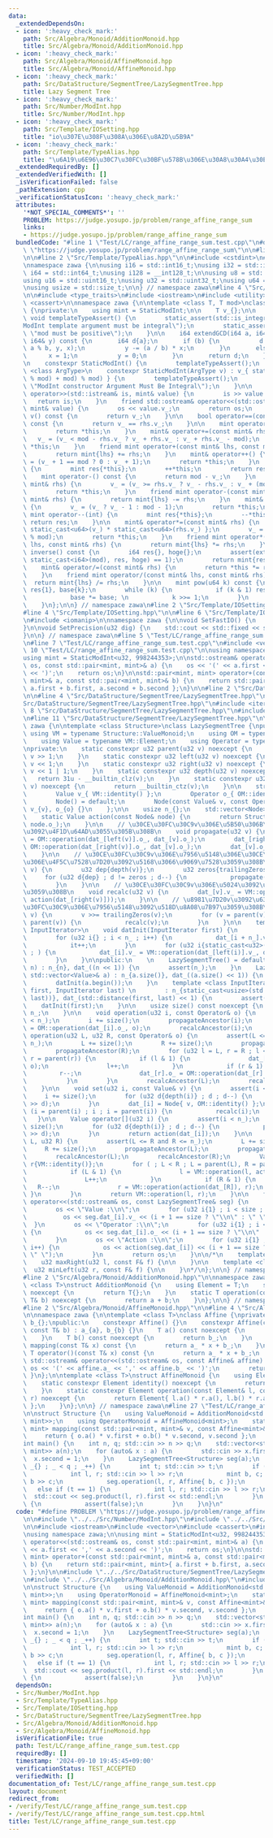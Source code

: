 ```yaml
---
data:
  _extendedDependsOn:
  - icon: ':heavy_check_mark:'
    path: Src/Algebra/Monoid/AdditionMonoid.hpp
    title: Src/Algebra/Monoid/AdditionMonoid.hpp
  - icon: ':heavy_check_mark:'
    path: Src/Algebra/Monoid/AffineMonoid.hpp
    title: Src/Algebra/Monoid/AffineMonoid.hpp
  - icon: ':heavy_check_mark:'
    path: Src/DataStructure/SegmentTree/LazySegmentTree.hpp
    title: Lazy Segment Tree
  - icon: ':heavy_check_mark:'
    path: Src/Number/ModInt.hpp
    title: Src/Number/ModInt.hpp
  - icon: ':heavy_check_mark:'
    path: Src/Template/IOSetting.hpp
    title: "io\u307E\u308F\u308A\u306E\u8A2D\u5B9A"
  - icon: ':heavy_check_mark:'
    path: Src/Template/TypeAlias.hpp
    title: "\u6A19\u6E96\u30C7\u30FC\u30BF\u578B\u306E\u30A8\u30A4\u30EA\u30A2\u30B9"
  _extendedRequiredBy: []
  _extendedVerifiedWith: []
  _isVerificationFailed: false
  _pathExtension: cpp
  _verificationStatusIcon: ':heavy_check_mark:'
  attributes:
    '*NOT_SPECIAL_COMMENTS*': ''
    PROBLEM: https://judge.yosupo.jp/problem/range_affine_range_sum
    links:
    - https://judge.yosupo.jp/problem/range_affine_range_sum
  bundledCode: "#line 1 \"Test/LC/range_affine_range_sum.test.cpp\"\n#define PROBLEM\
    \ \"https://judge.yosupo.jp/problem/range_affine_range_sum\"\n\n#line 2 \"Src/Number/ModInt.hpp\"\
    \n\n#line 2 \"Src/Template/TypeAlias.hpp\"\n\n#include <cstdint>\n#include <cstddef>\n\
    \nnamespace zawa {\n\nusing i16 = std::int16_t;\nusing i32 = std::int32_t;\nusing\
    \ i64 = std::int64_t;\nusing i128 = __int128_t;\n\nusing u8 = std::uint8_t;\n\
    using u16 = std::uint16_t;\nusing u32 = std::uint32_t;\nusing u64 = std::uint64_t;\n\
    \nusing usize = std::size_t;\n\n} // namespace zawa\n#line 4 \"Src/Number/ModInt.hpp\"\
    \n\n#include <type_traits>\n#include <iostream>\n#include <utility>\n#include\
    \ <cassert>\n\nnamespace zawa {\n\ntemplate <class T, T mod>\nclass StaticModInt\
    \ {\nprivate:\n    using mint = StaticModInt;\n\n    T v_{};\n\n    static constexpr\
    \ void templateTypeAssert() {\n        static_assert(std::is_integral_v<T>, \"\
    ModInt template argument must be integral\");\n        static_assert(mod > 0,\
    \ \"mod must be positive\");\n    }\n\n    i64 extendGCD(i64 a, i64 b, i64& x,\
    \ i64& y) const {\n       i64 d{a};\n       if (b) {\n           d = extendGCD(b,\
    \ a % b, y, x);\n           y -= (a / b) * x;\n       }\n       else {\n     \
    \      x = 1;\n           y = 0;\n       }\n       return d;\n    }\n\npublic:\n\
    \n    constexpr StaticModInt() {\n        templateTypeAssert();\n    }\n    template\
    \ <class ArgType>\n    constexpr StaticModInt(ArgType v) : v_{ static_cast<T>(((v\
    \ % mod) + mod) % mod) } {\n        templateTypeAssert();\n        static_assert(std::is_integral_v<ArgType>,\
    \ \"ModInt constructor Argument Must Be Integral\");\n    }\n\n    friend std::istream&\
    \ operator>>(std::istream& is, mint& value) {\n        is >> value.v_;\n     \
    \   return is;\n    }\n    friend std::ostream& operator<<(std::ostream& os, const\
    \ mint& value) {\n        os << value.v_;\n        return os;\n    }\n\n    T\
    \ v() const {\n        return v_;\n    }\n\n    bool operator==(const mint& rhs)\
    \ const {\n        return v_ == rhs.v_;\n    }\n\n    mint operator+() const {\n\
    \        return *this;\n    }\n    mint& operator+=(const mint& rhs) {\n     \
    \   v_ = (v_ < mod - rhs.v_ ? v_ + rhs.v_ : v_ + rhs.v_ - mod);\n        return\
    \ *this;\n    }\n    friend mint operator+(const mint& lhs, const mint& rhs) {\n\
    \        return mint{lhs} += rhs;\n    }\n    mint& operator++() {\n        v_\
    \ = (v_ + 1 == mod ? 0 : v_ + 1);\n        return *this;\n    }\n    mint operator++(int)\
    \ {\n        mint res{*this};\n        ++*this;\n        return res;\n    }\n\n\
    \    mint operator-() const {\n        return mod - v_;\n    }\n    mint& operator-=(const\
    \ mint& rhs) {\n        v_ = (v_ >= rhs.v_ ? v_ - rhs.v_ : v_ + (mod - rhs.v_));\n\
    \        return *this;\n    }\n    friend mint operator-(const mint& lhs, const\
    \ mint& rhs) {\n        return mint{lhs} -= rhs;\n    }\n    mint& operator--()\
    \ {\n        v_ = (v_ ? v_ - 1 : mod - 1);\n        return *this;\n    }\n   \
    \ mint operator--(int) {\n        mint res{*this};\n        --*this;\n       \
    \ return res;\n    }\n\n    mint& operator*=(const mint& rhs) {\n        u64 mult{\
    \ static_cast<u64>(v_) * static_cast<u64>(rhs.v_) };\n        v_ = static_cast<T>(mult\
    \ % mod);\n        return *this;\n    }\n    friend mint operator*(const mint&\
    \ lhs, const mint& rhs) {\n        return mint{lhs} *= rhs;\n    }\n\n    mint\
    \ inverse() const {\n        i64 res{}, hoge{};\n        assert(extendGCD(static_cast<i64>(v_),\
    \ static_cast<i64>(mod), res, hoge) == 1);\n        return mint{res};\n    }\n\
    \    mint& operator/=(const mint& rhs) {\n        return *this *= rhs.inverse();\n\
    \    }\n    friend mint operator/(const mint& lhs, const mint& rhs) {\n      \
    \  return mint{lhs} /= rhs;\n    }\n\n    mint pow(u64 k) const {\n        mint\
    \ res{1}, base{k};\n        while (k) {\n            if (k & 1) res *= base;\n\
    \            base *= base; \n            k >>= 1;\n        }\n        return res;\n\
    \    }\n};\n\n} // namespace zawa\n#line 2 \"Src/Template/IOSetting.hpp\"\n\n\
    #line 4 \"Src/Template/IOSetting.hpp\"\n\n#line 6 \"Src/Template/IOSetting.hpp\"\
    \n#include <iomanip>\n\nnamespace zawa {\n\nvoid SetFastIO() {\n    std::cin.tie(nullptr)->sync_with_stdio(false);\n\
    }\n\nvoid SetPrecision(u32 dig) {\n    std::cout << std::fixed << std::setprecision(dig);\n\
    }\n\n} // namespace zawa\n#line 5 \"Test/LC/range_affine_range_sum.test.cpp\"\n\
    \n#line 7 \"Test/LC/range_affine_range_sum.test.cpp\"\n#include <vector>\n#line\
    \ 10 \"Test/LC/range_affine_range_sum.test.cpp\"\n\nusing namespace zawa;\n\n\
    using mint = StaticModInt<u32, 998244353>;\n\nstd::ostream& operator<<(std::ostream&\
    \ os, const std::pair<mint, mint>& a) {\n    os << '(' << a.first << ',' << a.second\
    \ << ')';\n    return os;\n}\n\nstd::pair<mint, mint> operator+(const std::pair<mint,\
    \ mint>& a, const std::pair<mint, mint>& b) {\n    return std::pair<mint, mint>{\
    \ a.first + b.first, a.second + b.second };\n}\n\n#line 2 \"Src/DataStructure/SegmentTree/LazySegmentTree.hpp\"\
    \n\n#line 4 \"Src/DataStructure/SegmentTree/LazySegmentTree.hpp\"\n\n#line 6 \"\
    Src/DataStructure/SegmentTree/LazySegmentTree.hpp\"\n#include <iterator>\n#line\
    \ 8 \"Src/DataStructure/SegmentTree/LazySegmentTree.hpp\"\n#include <ostream>\n\
    \n#line 11 \"Src/DataStructure/SegmentTree/LazySegmentTree.hpp\"\n\nnamespace\
    \ zawa {\n\ntemplate <class Structure>\nclass LazySegmentTree {\npublic:\n   \
    \ using VM = typename Structure::ValueMonoid;\n    using OM = typename Structure::OperatorMonoid;\n\
    \    using Value = typename VM::Element;\n    using Operator = typename OM::Element;\n\
    \nprivate:\n    static constexpr u32 parent(u32 v) noexcept {\n        return\
    \ v >> 1;\n    }\n    static constexpr u32 left(u32 v) noexcept {\n        return\
    \ v << 1;\n    }\n    static constexpr u32 right(u32 v) noexcept {\n        return\
    \ v << 1 | 1;\n    }\n    static constexpr u32 depth(u32 v) noexcept {\n     \
    \   return 31u - __builtin_clz(v);\n    }\n    static constexpr u32 trailingZeros(u32\
    \ v) noexcept {\n        return __builtin_ctz(v);\n    }\n\n    struct Node {\n\
    \        Value v_{ VM::identity() };\n        Operator o_{ OM::identity() };\n\
    \        Node() = default;\n        Node(const Value& v, const Operator& o) :\
    \ v_{v}, o_{o} {}\n    };\n\n    usize n_{};\n    std::vector<Node> dat_;\n\n\
    \    static Value action(const Node& node) {\n        return Structure::mapping(node.v_,\
    \ node.o_);\n    }\n\n    // \u30CE\u30FC\u30C9v\u306E\u5B50\u306B\u4F5C\u7528\
    \u3092\u4F1D\u64AD\u3055\u305B\u308B\n    void propagate(u32 v) {\n        dat_[left(v)].o_\
    \ = OM::operation(dat_[left(v)].o_, dat_[v].o_);\n        dat_[right(v)].o_ =\
    \ OM::operation(dat_[right(v)].o_, dat_[v].o_);\n        dat_[v].o_ = OM::identity();\n\
    \    }\n\n    // \u30CE\u30FC\u30C9v\u306E\u7956\u5148\u306E\u30CE\u30FC\u30C9\
    \u306E\u4F5C\u7528\u7D20\u3092\u5168\u3066\u9069\u7528\u3059\u308B\n    void propagateAncestor(u32\
    \ v) {\n        u32 dep{depth(v)};\n        u32 zeros{trailingZeros(v)};\n   \
    \     for (u32 d{dep} ; d != zeros ; d--) {\n            propagate(v >> d);\n\
    \        }\n    }\n\n    // \u30CE\u30FC\u30C9v\u306E\u5024\u3092\u518D\u8A08\u7B97\
    \u3059\u308B\n    void recalc(u32 v) {\n        dat_[v].v_ = VM::operation(action(dat_[left(v)]),\
    \ action(dat_[right(v)]));\n    }\n\n    // \u8981\u7D20v\u3092\u6301\u3064\u30CE\
    \u30FC\u30C9\u306E\u7956\u5148\u3092\u518D\u8A08\u7B97\u3059\u308B\n    void recalcAncestor(u32\
    \ v) {\n        v >>= trailingZeros(v);\n        for (v = parent(v) ; v ; v =\
    \ parent(v)) {\n            recalc(v);\n        }\n    }\n\n    template <class\
    \ InputIterator>\n    void datInit(InputIterator first) {\n        auto it{first};\n\
    \        for (u32 i{} ; i < n_ ; i++) {\n            dat_[i + n_].v_ = *it;\n\
    \            it++;\n        }\n        for (u32 i{static_cast<u32>(n_)} ; --i\
    \ ; ) {\n            dat_[i].v_ = VM::operation(dat_[left(i)].v_, dat_[right(i)].v_);\n\
    \        }\n    }\n\npublic:\n    \n    LazySegmentTree() = default;\n    LazySegmentTree(usize\
    \ n) : n_{n}, dat_((n << 1)) {\n        assert(n_);\n    }\n    LazySegmentTree(const\
    \ std::vector<Value>& a) : n_{a.size()}, dat_((a.size() << 1)) {\n        assert(!a.empty());\n\
    \        datInit(a.begin());\n    }\n    template <class InputIterator>\n    LazySegmentTree(InputIterator\
    \ first, InputIterator last) \n        : n_{static_cast<usize>(std::distance(first,\
    \ last))}, dat_(std::distance(first, last) << 1) {\n        assert(n_);\n    \
    \    datInit(first);\n    }\n\n    usize size() const noexcept {\n        return\
    \ n_;\n    }\n\n    void operation(u32 i, const Operator& o) {\n        assert(i\
    \ < n_);\n        i += size();\n        propagateAncestor(i);\n        dat_[i].o_\
    \ = OM::operation(dat_[i].o_, o);\n        recalcAncestor(i);\n    }\n\n    void\
    \ operation(u32 L, u32 R, const Operator& o) {\n        assert(L <= R and R <=\
    \ n_);\n        L += size();\n        R += size();\n        propagateAncestor(L);\n\
    \        propagateAncestor(R);\n        for (u32 l = L, r = R ; l < r ; l = parent(l),\
    \ r = parent(r)) {\n            if (l & 1) {\n                dat_[l].o_ = OM::operation(dat_[l].o_,\
    \ o);\n                l++;\n            }\n            if (r & 1) {\n       \
    \         r--;\n                dat_[r].o_ = OM::operation(dat_[r].o_, o);\n \
    \           }\n        }\n        recalcAncestor(L);\n        recalcAncestor(R);\n\
    \    }\n\n    void set(u32 i, const Value& v) {\n        assert(i < n_);\n   \
    \     i += size();\n        for (u32 d{depth(i)} ; d ; d--) {\n            propagate(i\
    \ >> d);\n        }\n        dat_[i] = Node{ v, OM::identity() };\n        for\
    \ (i = parent(i) ; i ; i = parent(i)) {\n            recalc(i);\n        }\n \
    \   }\n\n    Value operator[](u32 i) {\n        assert(i < n_);\n        i +=\
    \ size();\n        for (u32 d{depth(i)} ; d ; d--) {\n            propagate(i\
    \ >> d);\n        }\n        return action(dat_[i]);\n    }\n\n    Value product(u32\
    \ L, u32 R) {\n        assert(L <= R and R <= n_);\n        L += size();\n   \
    \     R += size();\n        propagateAncestor(L);\n        propagateAncestor(R);\n\
    \        recalcAncestor(L);\n        recalcAncestor(R);\n        Value l{VM::identity()},\
    \ r{VM::identity()};\n        for ( ; L < R ; L = parent(L), R = parent(R)) {\n\
    \            if (L & 1) {\n                l = VM::operation(l, action(dat_[L]));\n\
    \                L++;\n            }\n            if (R & 1) {\n             \
    \   R--;\n                r = VM::operation(action(dat_[R]), r);\n           \
    \ }\n        }\n        return VM::operation(l, r);\n    }\n\n    friend std::ostream&\
    \ operator<<(std::ostream& os, const LazySegmentTree& seg) {\n        usize size{seg.dat_.size()};\n\
    \        os << \"Value :\\n\";\n        for (u32 i{1} ; i < size ; i++) {\n  \
    \          os << seg.dat_[i].v_ << (i + 1 == size ? \"\\n\" : \" \");\n      \
    \  }\n        os << \"Operator :\\n\";\n        for (u32 i{1} ; i < size ; i++)\
    \ {\n            os << seg.dat_[i].o_ << (i + 1 == size ? \"\\n\" : \" \");\n\
    \        }\n        os << \"Action :\\n\";\n        for (u32 i{1} ; i < size ;\
    \ i++) {\n            os << action(seg.dat_[i]) << (i + 1 == size ? \"\\n\" :\
    \ \" \");\n        }\n        return os;\n    }\n\n/*\n    template <class F>\n\
    \    u32 maxRight(u32 l, const F& f) {\n\n    }\n\n    template <class F>\n  \
    \  u32 minLeft(u32 r, const F& f) {\n\n    }\n*/\n};\n\n} // namespace zawa\n\
    #line 2 \"Src/Algebra/Monoid/AdditionMonoid.hpp\"\n\nnamespace zawa {\n\ntemplate\
    \ <class T>\nstruct AdditionMonoid {\n    using Element = T;\n    static T identity()\
    \ noexcept {\n        return T{};\n    }\n    static T operation(const T& a, const\
    \ T& b) noexcept {\n        return a + b;\n    }\n};\n\n} // namespace zawa\n\
    #line 2 \"Src/Algebra/Monoid/AffineMonoid.hpp\"\n\n#line 4 \"Src/Algebra/Monoid/AffineMonoid.hpp\"\
    \n\nnamespace zawa {\n\ntemplate <class T>\nclass Affine {\nprivate:\n    T a_{1},\
    \ b_{};\npublic:\n    constexpr Affine() {}\n    constexpr Affine(const T& a,\
    \ const T& b) : a_{a}, b_{b} {}\n    T a() const noexcept {\n        return a_;\n\
    \    }\n    T b() const noexcept {\n        return b_;\n    }\n    constexpr T\
    \ mapping(const T& x) const {\n        return a_ * x + b_;\n    }\n    constexpr\
    \ T operator()(const T& x) const {\n        return a_ * x + b_;\n    }\n    friend\
    \ std::ostream& operator<<(std::ostream& os, const Affine& affine) {\n       \
    \ os << '(' << affine.a_ << ',' << affine.b_ << ')';\n        return os;\n   \
    \ }\n};\n\ntemplate <class T>\nstruct AffineMonoid {\n    using Element = Affine<T>;\n\
    \    static constexpr Element identity() noexcept {\n        return Element{};\n\
    \    }\n    static constexpr Element operation(const Element& l, const Element&\
    \ r) noexcept {\n        return Element{ l.a() * r.a(), l.b() * r.a() + r.b()\
    \ };\n    }\n};\n\n} // namespace zawa\n#line 27 \"Test/LC/range_affine_range_sum.test.cpp\"\
    \n\nstruct Structure {\n    using ValueMonoid = AdditionMonoid<std::pair<mint,\
    \ mint>>;\n    using OperatorMonoid = AffineMonoid<mint>;\n    static std::pair<mint,\
    \ mint> mapping(const std::pair<mint, mint>& v, const Affine<mint>& o) {\n   \
    \     return { o.a() * v.first + o.b() * v.second, v.second };\n    }\n};\n\n\
    int main() {\n    int n, q; std::cin >> n >> q;\n    std::vector<std::pair<mint,\
    \ mint>> a(n);\n    for (auto& x : a) {\n        std::cin >> x.first;\n      \
    \  x.second = 1;\n    }\n    LazySegmentTree<Structure> seg(a);\n    for (int\
    \ _{} ; _ < q ; _++) {\n        int t; std::cin >> t;\n        if (t == 0) {\n\
    \            int l, r; std::cin >> l >> r;\n            mint b, c; std::cin >>\
    \ b >> c;\n            seg.operation(l, r, Affine{ b, c });\n        }\n     \
    \   else if (t == 1) {\n            int l, r; std::cin >> l >> r;\n          \
    \  std::cout << seg.product(l, r).first << std::endl;\n        }\n        else\
    \ {\n            assert(false);\n        }\n    }\n}\n"
  code: "#define PROBLEM \"https://judge.yosupo.jp/problem/range_affine_range_sum\"\
    \n\n#include \"../../Src/Number/ModInt.hpp\"\n#include \"../../Src/Template/IOSetting.hpp\"\
    \n\n#include <iostream>\n#include <vector>\n#include <cassert>\n#include <utility>\n\
    \nusing namespace zawa;\n\nusing mint = StaticModInt<u32, 998244353>;\n\nstd::ostream&\
    \ operator<<(std::ostream& os, const std::pair<mint, mint>& a) {\n    os << '('\
    \ << a.first << ',' << a.second << ')';\n    return os;\n}\n\nstd::pair<mint,\
    \ mint> operator+(const std::pair<mint, mint>& a, const std::pair<mint, mint>&\
    \ b) {\n    return std::pair<mint, mint>{ a.first + b.first, a.second + b.second\
    \ };\n}\n\n#include \"../../Src/DataStructure/SegmentTree/LazySegmentTree.hpp\"\
    \n#include \"../../Src/Algebra/Monoid/AdditionMonoid.hpp\"\n#include \"../../Src/Algebra/Monoid/AffineMonoid.hpp\"\
    \n\nstruct Structure {\n    using ValueMonoid = AdditionMonoid<std::pair<mint,\
    \ mint>>;\n    using OperatorMonoid = AffineMonoid<mint>;\n    static std::pair<mint,\
    \ mint> mapping(const std::pair<mint, mint>& v, const Affine<mint>& o) {\n   \
    \     return { o.a() * v.first + o.b() * v.second, v.second };\n    }\n};\n\n\
    int main() {\n    int n, q; std::cin >> n >> q;\n    std::vector<std::pair<mint,\
    \ mint>> a(n);\n    for (auto& x : a) {\n        std::cin >> x.first;\n      \
    \  x.second = 1;\n    }\n    LazySegmentTree<Structure> seg(a);\n    for (int\
    \ _{} ; _ < q ; _++) {\n        int t; std::cin >> t;\n        if (t == 0) {\n\
    \            int l, r; std::cin >> l >> r;\n            mint b, c; std::cin >>\
    \ b >> c;\n            seg.operation(l, r, Affine{ b, c });\n        }\n     \
    \   else if (t == 1) {\n            int l, r; std::cin >> l >> r;\n          \
    \  std::cout << seg.product(l, r).first << std::endl;\n        }\n        else\
    \ {\n            assert(false);\n        }\n    }\n}\n"
  dependsOn:
  - Src/Number/ModInt.hpp
  - Src/Template/TypeAlias.hpp
  - Src/Template/IOSetting.hpp
  - Src/DataStructure/SegmentTree/LazySegmentTree.hpp
  - Src/Algebra/Monoid/AdditionMonoid.hpp
  - Src/Algebra/Monoid/AffineMonoid.hpp
  isVerificationFile: true
  path: Test/LC/range_affine_range_sum.test.cpp
  requiredBy: []
  timestamp: '2024-09-10 19:45:45+09:00'
  verificationStatus: TEST_ACCEPTED
  verifiedWith: []
documentation_of: Test/LC/range_affine_range_sum.test.cpp
layout: document
redirect_from:
- /verify/Test/LC/range_affine_range_sum.test.cpp
- /verify/Test/LC/range_affine_range_sum.test.cpp.html
title: Test/LC/range_affine_range_sum.test.cpp
---
```


